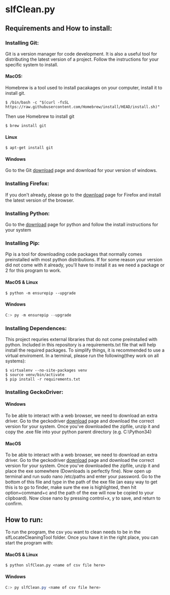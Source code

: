 # slfClean.py

## Requirements and How to install:

### Installing Git:
Git is a version manager for code development. It is also a useful tool for distributing the latest version of a project. Follow the instructions for your specific system to install.

#### MacOS:
Homebrew is a tool used to install pacakages on your computer, install it to install git.
```shell
$ /bin/bash -c "$(curl -fsSL https://raw.githubusercontent.com/Homebrew/install/HEAD/install.sh)"
```
Then use Homebrew to install git
```shell
$ brew install git
```

#### Linux
```shell
$ apt-get install git
```

#### Windows
Go to the Git [download](https://git-scm.com/download/win) page and download for your version of windows.

### Installing Firefox:
If you don't already, please go to the [download](https://www.mozilla.org/en-US/firefox/new/) page for Firefox and install the latest version of the browser.

### Installing Python:
Go to the [download](https://www.python.org/downloads/) page for python and follow the install instructions for your system

### Installing Pip:
Pip is a tool for downloading code packages that normally comes preinstalled with most python distributions. If for some reason your version did not come with it already, you'll have to install it as we need a package or 2 for this program to work.

#### MacOS & Linux
```shell
$ python -m ensurepip --upgrade
```

#### Windows
```powershell
C:> py -m ensurepip --upgrade
```

### Installing Dependences:
This project requries external libraries that do not come preinstalled with python. Included in this repository is a requirements.txt file that will help install the required packages. To simplify things, it is recommended to use a virtual enviroment. In a terminal, please run the following(they work on all systems):
```shell
$ virtualenv --no-site-packages venv
$ source venv/bin/activate
$ pip install -r requirements.txt
```

### Installing GeckoDriver:
#### Windows 
To be able to interact with a web browser, we need to download an extra driver. Go to the geckodriver [download](https://github.com/mozilla/geckodriver/releases) page and download the correct version for your system. Once you've downloaded the zipfile, unzip it and copy the .exe file into your python parent directory (e.g. C:\\Python34)
#### MacOS
To be able to interact with a web browser, we need to download an extra driver. Go to the geckodriver [download](https://github.com/mozilla/geckodriver/releases) page and download the correct version for your system. Once you've downloaded the zipfile, unzip it and place the exe somewhere (Downloads is perfectly fine). Now open up terminal and run sudo nano /etc/paths and enter your password. Go to the bottom of this file and type in the path of the exe file (an easy way to get this is to go to finder, make sure the exe is highlighted, then hit option+command+c and the path of the exe will now be copied to your clipboard). Now close nano by pressing control+x, y to save, and return to confirm.

## How to run:
To run the program, the csv you want to clean needs to be in the slfLocateCleaningTool folder. Once you have it in the right place, you can start the program with:

#### MacOS & Linux
```shell
$ python slfClean.py <name of csv file here>
```

#### Windows
```powershell
C:> py slfClean.py <name of csv file here>
```


